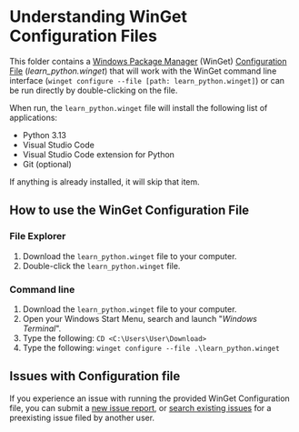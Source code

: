 # Understanding WinGet Configuration Files

This folder contains a [Windows Package Manager](https://learn.microsoft.com/windows/package-manager/winget/) (WinGet) [Configuration File](https://learn.microsoft.com/windows/package-manager/configuration/) (_learn_python.winget_) that will work with the WinGet command line interface (`winget configure --file [path: learn_python.winget]`) or can be run directly by double-clicking on the file.

When run, the `learn_python.winget` file will install the following list of applications:

- Python 3.13
- Visual Studio Code
- Visual Studio Code extension for Python
- Git (optional)

If anything is already installed, it will skip that item. 

## How to use the WinGet Configuration File

### File Explorer

1. Download the `learn_python.winget` file to your computer.
2. Double-click the `learn_python.winget` file.

### Command line

1. Download the `learn_python.winget` file to your computer.
2. Open your Windows Start Menu, search and launch "_Windows Terminal_".
3. Type the following: `CD <C:\Users\User\Download>`
4. Type the following: `winget configure --file .\learn_python.winget`

## Issues with Configuration file

If you experience an issue with running the provided WinGet Configuration file, you can submit a [new issue report](https://github.com/microsoft/winget-dsc/issues/new/choose), or [search existing issues](https://github.com/microsoft/winget-dsc/issues) for a preexisting issue filed by another user.
